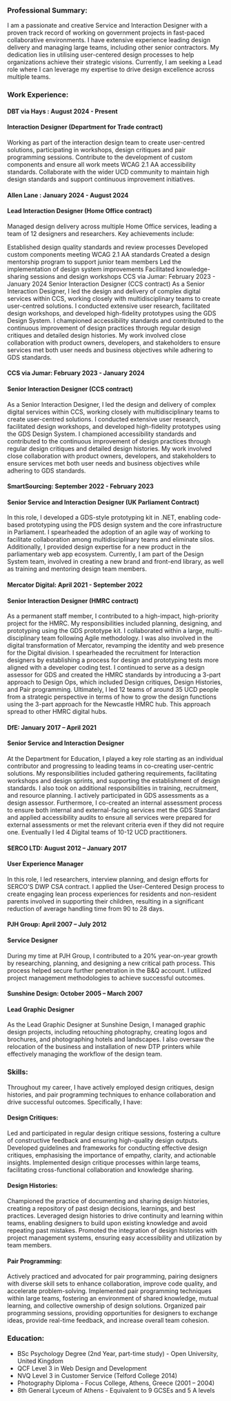 ### Professional Summary:

I am a passionate and creative Service and Interaction Designer with a proven track record of working on government projects in fast-paced collaborative environments. I have extensive experience leading design delivery and managing large teams, including other senior contractors. My dedication lies in utilising user-centered design processes to help organizations achieve their strategic visions. Currently, I am seeking a Lead role where I can leverage my expertise to drive design excellence across multiple teams.

### Work Experience:

#### DBT via Hays : August 2024 - Present

#### Interaction Designer (Department for Trade contract)

Working as part of the interaction design team to create user-centred solutions, participating in workshops, design critiques and pair programming sessions. Contribute to the development of custom components and ensure all work meets WCAG 2.1 AA accessibility standards. Collaborate with the wider UCD community to maintain high design standards and support continuous improvement initiatives.

#### Allen Lane : January 2024 - August 2024

#### Lead Interaction Designer (Home Office contract)

Managed design delivery across multiple Home Office services, leading a team of 12 designers and researchers. Key achievements include:

Established design quality standards and review processes
Developed custom components meeting WCAG 2.1 AA standards
Created a design mentorship program to support junior team members
Led the implementation of design system improvements
Facilitated knowledge-sharing sessions and design workshops
CCS via Jumar: February 2023 - January 2024
Senior Interaction Designer (CCS contract)
As a Senior Interaction Designer, I led the design and delivery of complex digital services within CCS, working closely with multidisciplinary teams to create user-centred solutions. I conducted extensive user research, facilitated design workshops, and developed high-fidelity prototypes using the GDS Design System. I championed accessibility standards and contributed to the continuous improvement of design practices through regular design critiques and detailed design histories. My work involved close collaboration with product owners, developers, and stakeholders to ensure services met both user needs and business objectives while adhering to GDS standards.

#### CCS via Jumar: February 2023 - January 2024

#### Senior Interaction Designer (CCS contract)

As a Senior Interaction Designer, I led the design and delivery of complex digital services within CCS, working closely with multidisciplinary teams to create user-centred solutions. I conducted extensive user research, facilitated design workshops, and developed high-fidelity prototypes using the GDS Design System. I championed accessibility standards and contributed to the continuous improvement of design practices through regular design critiques and detailed design histories. My work involved close collaboration with product owners, developers, and stakeholders to ensure services met both user needs and business objectives while adhering to GDS standards.

#### SmartSourcing: September 2022 - February 2023

#### Senior Service and Interaction Designer (UK Parliament Contract)

In this role, I developed a GDS-style prototyping kit in .NET, enabling code-based prototyping using the PDS design system and the core infrastructure in Parliament. I spearheaded the adoption of an agile way of working to facilitate collaboration among multidisciplinary teams and eliminate silos. Additionally, I provided design expertise for a new product in the parliamentary web app ecosystem. Currently, I am part of the Design System team, involved in creating a new brand and front-end library, as well as training and mentoring design team members.

#### Mercator Digital: April 2021 - September 2022

#### Senior Interaction Designer (HMRC contract)

As a permanent staff member, I contributed to a high-impact, high-priority project for the HMRC. My responsibilities included planning, designing, and prototyping using the GDS prototype kit. I collaborated within a large, multi-disciplinary team following Agile methodology. I was also involved in the digital transformation of Mercator, revamping the identity and web presence for the Digital division. I spearheaded the recruitment for Interaction designers by establishing a process for design and prototyping tests more aligned with a developer coding test. I continued to serve as a design assessor for GDS and created the HMRC standards by introducing a 3-part approach to Design Ops, which included Design critiques, Design Histories, and Pair programming. Ultimately, I led 12 teams of around 35 UCD people from a strategic perspective in terms of how to grow the design functions using the 3-part approach for the Newcastle HMRC hub. This approach spread to other HMRC digital hubs.

#### DfE: January 2017 – April 2021

#### Senior Service and Interaction Designer

At the Department for Education, I played a key role starting as an individual contributor and progressing to leading teams in co-creating user-centric solutions. My responsibilities included gathering requirements, facilitating workshops and design sprints, and supporting the establishment of design standards. I also took on additional responsibilities in training, recruitment, and resource planning. I actively participated in GDS assessments as a design assessor. Furthermore, I co-created an internal assessment process to ensure both internal and external-facing services met the GDS Standard and applied accessibility audits to ensure all services were prepared for external assessments or met the relevant criteria even if they did not require one. Eventually I led 4 Digital teams of 10-12 UCD practitioners.

#### SERCO LTD: August 2012 – January 2017

#### User Experience Manager

In this role, I led researchers, interview planning, and design efforts for SERCO'S DWP CSA contract. I applied the User-Centered Design process to create engaging lean process experiences for residents and non-resident parents involved in supporting their children, resulting in a significant reduction of average handling time from 90 to 28 days.

#### PJH Group: April 2007 – July 2012

#### Service Designer

During my time at PJH Group, I contributed to a 20% year-on-year growth by researching, planning, and designing a new critical path process. This process helped secure further penetration in the B&Q account. I utilized project management methodologies to achieve successful outcomes.

#### Sunshine Design: October 2005 – March 2007

#### Lead Graphic Designer

As the Lead Graphic Designer at Sunshine Design, I managed graphic design projects, including retouching photography, creating logos and brochures, and photographing hotels and landscapes. I also oversaw the relocation of the business and installation of new DTP printers while effectively managing the workflow of the design team.

### Skills:

Throughout my career, I have actively employed design critiques, design histories, and pair programming techniques to enhance collaboration and drive successful outcomes. Specifically, I have:

#### Design Critiques:

Led and participated in regular design critique sessions, fostering a culture of constructive feedback and ensuring high-quality design outputs.
Developed guidelines and frameworks for conducting effective design critiques, emphasising the importance of empathy, clarity, and actionable insights.
Implemented design critique processes within large teams, facilitating cross-functional collaboration and knowledge sharing.

#### Design Histories:

Championed the practice of documenting and sharing design histories, creating a repository of past design decisions, learnings, and best practices.
Leveraged design histories to drive continuity and learning within teams, enabling designers to build upon existing knowledge and avoid repeating past mistakes.
Promoted the integration of design histories with project management systems, ensuring easy accessibility and utilization by team members.

#### Pair Programming:

Actively practiced and advocated for pair programming, pairing designers with diverse skill sets to enhance collaboration, improve code quality, and accelerate problem-solving.
Implemented pair programming techniques within large teams, fostering an environment of shared knowledge, mutual learning, and collective ownership of design solutions.
Organized pair programming sessions, providing opportunities for designers to exchange ideas, provide real-time feedback, and increase overall team cohesion.

### Education:

- BSc Psychology Degree (2nd Year, part-time study) - Open University, United Kingdom
- QCF Level 3 in Web Design and Development
- NVQ Level 3 in Customer Service (Telford College 2014)
- Photography Diploma - Focus College, Athens, Greece (2001 – 2004)
- 8th General Lyceum of Athens - Equivalent to 9 GCSEs and 5 A levels
